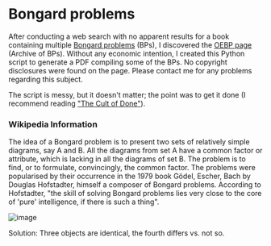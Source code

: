 # Bongard problems
After conducting a web search with no apparent results for a book containing multiple [Bongard problems](https://en.wikipedia.org/wiki/Bongard_problem) (BPs), I discovered the [OEBP page](https://www.oebp.org/) (Archive of BPs). Without any economic intention, I created this Python script to generate a PDF compiling some of the BPs. No copyright disclosures were found on the page. Please contact me for any problems regarding this subject.

The script is messy, but it doesn't matter; the point was to get it done (I recommend reading ["The Cult of Done"](https://medium.com/@bre/the-cult-of-done-manifesto-724ca1c2ff13)).

### Wikipedia Information
The idea of a Bongard problem is to present two sets of relatively simple diagrams, say A and B. All the diagrams from set A have a common factor or attribute, which is lacking in all the diagrams of set B. The problem is to find, or to formulate, convincingly, the common factor. The problems were popularised by their occurrence in the 1979 book Gödel, Escher, Bach by Douglas Hofstadter, himself a composer of Bongard problems. According to Hofstadter, "the skill of solving Bongard problems lies very close to the core of 'pure' intelligence, if there is such a thing".

![image](https://github.com/SebastianSigvard/bongard-problems/assets/83707961/bff00e4e-cc8f-400f-8f1a-66427ef0024b)

Solution: Three objects are identical, the fourth differs vs. not so.
